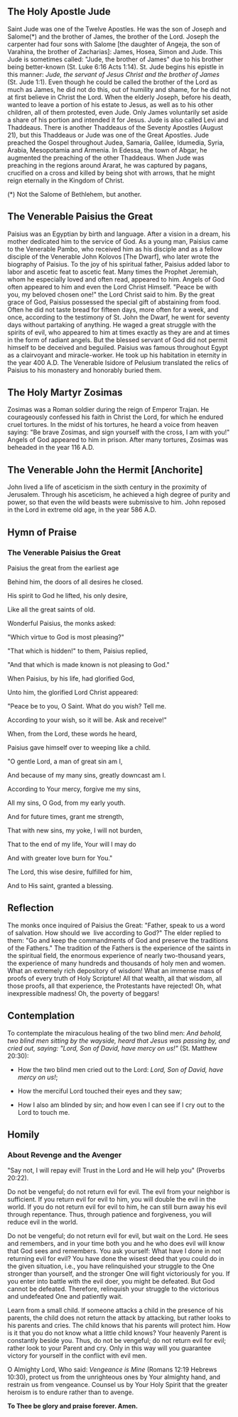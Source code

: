 ## The Holy Apostle Jude

Saint Jude was one of the Twelve Apostles. He was the son of Joseph and Salome(*) and the brother of James, the brother of the Lord. Joseph the carpenter had four sons with Salome [the daughter of Angeja, the son of Varahina, the brother of Zacharias]: James, Hosea, Simon and Jude. This Jude is sometimes called: "Jude, the brother of James" due to his brother being better-known (St. Luke 6:16 Acts 1:14). St. Jude begins his epistle in this manner: *Jude, the servant of Jesus Christ and the brother of James* (St. Jude 1:1). Even though he could be called the brother of the Lord as much as James, he did not do this, out of humility and shame, for he did not at first believe in Christ the Lord. When the elderly Joseph, before his death, wanted to leave a portion of his estate to Jesus, as well as to his other children, all of them protested, even Jude. Only James voluntarily set aside a share of his portion and intended it for Jesus. Jude is also called Levi and Thaddeaus. There is another Thaddeaus of the Seventy Apostles (August 21), but this Thaddeaus or Jude was one of the Great Apostles. Jude preached the Gospel throughout Judea, Samaria, Galilee, Idumedia, Syria, Arabia, Mesopotamia and Armenia. In Edessa, the town of Abgar, he augmented the preaching of the other Thaddeaus. When Jude was preaching in the regions around Ararat, he was captured by pagans, crucified on a cross and killed by being shot with arrows, that he might reign eternally in the Kingdom of Christ.

(*) Not the Salome of Bethlehem, but another.


## The Venerable Paisius the Great 

Paisius was an Egyptian by birth and language. After a vision in a dream, his mother dedicated him to the service of God. As a young man, Paisius came to the Venerable Pambo, who received him as his disciple and as a fellow disciple of the Venerable John Kolovos [The Dwarf], who later wrote the biography of Paisius. To the joy of his spiritual father, Paisius added labor to labor and ascetic feat to ascetic feat. Many times the Prophet Jeremiah, whom he especially loved and often read, appeared to him. Angels of God often appeared to him and even the Lord Christ Himself. "Peace be with you, my beloved chosen one!" the Lord Christ said to him. By the great grace of God, Paisius possessed the special gift of abstaining from food. Often he did not taste bread for fifteen days, more often for a week, and once, according to the testimony of St. John the Dwarf, he went for seventy days without partaking of anything. He waged a great struggle with the spirits of evil, who appeared to him at times exactly as they are and at times in the form of radiant angels. But the blessed servant of God did not permit himself to be deceived and beguiled. Paisius was famous throughout Egypt as a clairvoyant and miracle-worker. He took up his habitation in eternity in the year 400 A.D. The Venerable Isidore of Pelusium translated the relics of Paisius to his monastery and honorably buried them.


## The Holy Martyr Zosimas 

Zosimas was a Roman soldier during the reign of Emperor Trajan. He courageously confessed his faith in Christ the Lord, for which he endured cruel tortures. In the midst of his tortures, he heard a voice from heaven saying: "Be brave Zosimas, and sign yourself with the cross, I am with you!" Angels of God appeared to him in prison. After many tortures, Zosimas was beheaded in the year 116 A.D.


## The Venerable John the Hermit [Anchorite] 

John lived a life of asceticism in the sixth century in the proximity of Jerusalem. Through his asceticism, he achieved a high degree of purity and power, so that even the wild beasts were submissive to him. John reposed in the Lord in extreme old age, in the year 586 A.D.


## Hymn of Praise 

### The Venerable Paisius the Great 

Paisius the great from the earliest age 

Behind him, the doors of all desires he closed. 

His spirit to God he lifted, his only desire, 

Like all the great saints of old. 

Wonderful Paisius, the monks asked: 

"Which virtue to God is most pleasing?" 

"That which is hidden!" to them, Paisius replied, 

"And that which is made known is not pleasing to God." 

When Paisius, by his life, had glorified God, 

Unto him, the glorified Lord Christ appeared: 

"Peace be to you, O Saint. What do you wish? Tell me. 

According to your wish, so it will be. Ask and receive!" 

When, from the Lord, these words he heard, 

Paisius gave himself over to weeping like a child. 

"O gentle Lord, a man of great sin am I, 

And because of my many sins, greatly downcast am I. 

According to Your mercy, forgive me my sins, 

All my sins, O God, from my early youth. 

And for future times, grant me strength, 

That with new sins, my yoke, I will not burden, 

That to the end of my life, Your will I may do 

And with greater love burn for You." 

The Lord, this wise desire, fulfilled for him, 

And to His saint, granted a blessing. 


## Reflection 

The monks once inquired of Paisius the Great: "Father, speak to us a word of salvation. How should we  live according to God?" The elder replied to them: "Go and keep the commandments of God and preserve the traditions of the Fathers." The tradition of the Fathers is the experience of the saints in the spiritual field, the enormous experience of nearly two-thousand years, the experience of many hundreds and thousands of holy men and women. What an extremely rich depository of wisdom! What an immense mass of proofs of every truth of Holy Scripture! All that wealth, all that wisdom, all those proofs, all that experience, the Protestants have rejected! Oh, what inexpressible madness! Oh, the poverty of beggars!


## Contemplation 

To contemplate the miraculous healing of the two blind men: *And behold, two blind men sitting by the wayside, heard that Jesus was passing by, and cried out, saying: "Lord, Son of David, have mercy on us!"* (St. Matthew 20:30):

- How the two blind men cried out to the Lord: *Lord, Son of David, have mercy on us!*;

- How the merciful Lord touched their eyes and they saw;

- How I also am blinded by sin; and how even I can see if I cry out to the Lord to touch me.


## Homily 

### About Revenge and the Avenger

"Say not, I will repay evil! Trust in the Lord and He will help you" (Proverbs 20:22).

Do not be vengeful; do not return evil for evil. The evil from your neighbor is sufficient. If you return evil for evil to him, you will double the evil in the world. If you do not return evil for evil to him, he can still burn away his evil through repentance. Thus, through patience and forgiveness, you will reduce evil in the world.

Do not be vengeful; do not return evil for evil, but wait on the Lord. He sees and remembers, and in your time both you and he who does evil will know that God sees and remembers. You ask yourself: What have I done in not returning evil for evil? You have done the wisest deed that you could do in the given situation, i.e., you have relinquished your struggle to the One stronger than yourself, and the stronger One will fight victoriously for you. If you enter into battle with the evil doer, you might be defeated. But God cannot be defeated. Therefore, relinquish your struggle to the victorious and undefeated One and patiently wait.

Learn from a small child. If someone attacks a child in the presence of his parents, the child does not return the attack by attacking, but rather looks to his parents and cries. The child knows that his parents will protect him. How is it that you do not know what a little child knows? Your heavenly Parent is constantly beside you. Thus, do not be vengeful; do not return evil for evil; rather look to your Parent and cry. Only in this way will you guarantee victory for yourself in the conflict with evil men.

O Almighty Lord, Who said: *Vengeance is Mine* (Romans 12:19 Hebrews 10:30), protect us from the unrighteous ones by Your almighty hand, and restrain us from vengeance. Counsel us by Your Holy Spirit that the greater heroism is to endure rather than to avenge.

**To Thee be glory and praise forever. Amen.**
